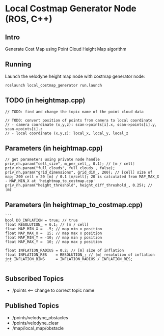# Local Costmap Generator Node (ROS, C++)

## Intro
Generate Cost Map using Point Cloud Height Map algorithm

## Running
Launch the velodyne height map node with costmap generator node:

`roslaunch local_costmap_generator run.launch`

## TODO (in heightmap.cpp)

    // TODO: find and change the topic name of the point cloud data

    // TODO: convert position of points from camera to local coordinate
    // - camera coordinate (x,y,z): scan->points[i].x, scan->points[i].y, scan->points[i].z
    // - local coordinate (x,y,z): local_x, local_y, local_z

## Parameters (in heightmap.cpp)

    // get parameters using private node handle
    priv_nh.param("cell_size", m_per_cell_, 0.1); // [m / cell]
    priv_nh.param("full_clouds", full_clouds_, false);
    priv_nh.param("grid_dimensions", grid_dim_, 200); // [cell] size of map; 200 cell = 20 [m] / 0.1 [m/cell]; 20 is calculated from MAP_MAX_X - MAP_MIN_X at 'heightmap_to_costmap.cpp'
    priv_nh.param("height_threshold", height_diff_threshold_, 0.25); // [m]

## Parameters (in heightmap_to_costmap.cpp)

    ```
    bool DO_INFLATION = true; // true
    float RESOLUTION_ = 0.1; // [m / cell]
    float MAP_MIN_X =  -5; // map min x position
    float MAP_MAX_X =  15; // map max x position
    float MAP_MIN_Y = -10; // map min y position
    float MAP_MAX_Y =  10; // map max y position

    float INFLATION_RADIUS = 0.2; // [m] size of inflation
    float INFLATION_RES    = RESOLUTION_; // [m] resolution of inflation
    int INFLATION_BINS     = INFLATION_RADIUS / INFLATION_RES;
    ```

## Subscribed Topics

* /points <-- change to correct topic name

## Published Topics

* /points/velodyne_obstacles
* /points/velodyne_clear
* /map/local_map/obstacle
